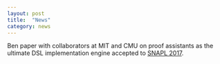 ```yaml
---
layout: post
title:  "News"
category: news
---
```


Ben paper with collaborators at MIT and CMU on proof assistants as the ultimate DSL implementation engine accepted to [SNAPL 2017](http://snapl.org/2017/index.html).
